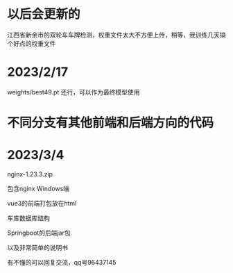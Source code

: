 # 以后会更新的
江西省新余市的双轮车车牌检测，权重文件太大不方便上传，稍等，我训练几天搞个好点的权重文件

# 2023/2/17
weights/best49.pt 还行，可以作为最终模型使用

# 不同分支有其他前端和后端方向的代码

# 2023/3/4
nginx-1.23.3.zip

包含nginx Windows端 

vue3的前端打包放在html

车库数据库结构

Springboot的后端jar包

以及非常简单的说明书


有不懂的可以回复交流，qq号96437145
